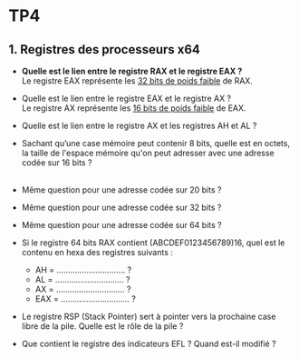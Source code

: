 # TP4
## 1. Registres des processeurs x64
- **Quelle est le lien entre le registre RAX et le registre EAX ?**
	<br>Le registre EAX représente les <u>32 bits de poids faible</u> de RAX.
- Quelle est le lien entre le registre EAX et le registre AX ? 
	<br>Le registre AX représente les <u>16 bits de poids faible</u> de EAX.
- Quelle est le lien entre le registre AX et les registres AH et AL ? 
	<br>
- Sachant qu’une case mémoire peut contenir 8 bits, quelle est en octets, la taille de l'espace mémoire qu'on peut adresser avec une adresse codée sur 16 bits ?	
	<br>
- Même question pour une adresse codée sur 20 bits ? 
	<br>
- Même question pour une adresse codée sur 32 bits ? 
	<br>
- Même question pour une adresse codée sur 64 bits ? 
	<br>
- Si le registre 64 bits RAX contient (ABCDEF0123456789)16, quel est le contenu en hexa des registres suivants :	

	- AH = ………………………… ?
	- AL = ………………………… ?
	- AX = ………………………… ?
	- EAX = ………………………… ?

- Le registre RSP (Stack Pointer) sert à pointer vers la prochaine case libre de la pile. Quelle est le rôle
de la pile ?

- Que contient le registre des indicateurs EFL ? Quand est-il modifié ? 